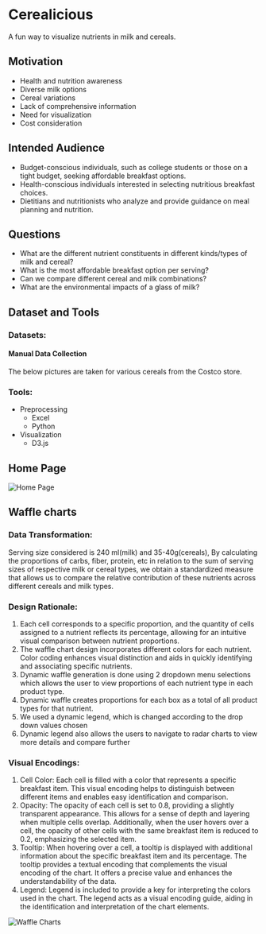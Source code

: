 # Cerealicious

A fun way to visualize nutrients in milk and cereals.

## Motivation

- Health and nutrition awareness
- Diverse milk options
- Cereal variations
- Lack of comprehensive information
- Need for visualization
- Cost consideration

## Intended Audience

- Budget-conscious individuals, such as college students or those on a tight budget, seeking affordable breakfast options.
- Health-conscious individuals interested in selecting nutritious breakfast choices.
- Dietitians and nutritionists who analyze and provide guidance on meal planning and nutrition.

## Questions

- What are the different nutrient constituents in different kinds/types of milk and cereal?
- What is the most affordable breakfast option per serving?
- Can we compare different cereal and milk combinations?
- What are the environmental impacts of a glass of milk?

## Dataset and Tools

### Datasets:

#### Manual Data Collection

The below pictures are taken for various cereals from the Costco store.

### Tools:

- Preprocessing
  - Excel
  - Python
- Visualization
  - D3.js

## Home Page

![Home Page](https://github.com/madhuroopa/Cerealicious/assets/22576343/19f53364-86db-4795-8ab9-d5536a2fb046)

## Waffle charts

### Data Transformation:

Serving size considered is 240 ml(milk) and 35-40g(cereals), By calculating the proportions of carbs, fiber, protein, etc in relation to the sum of serving sizes of respective milk or cereal types, we obtain a standardized measure that allows us to compare the relative contribution of these nutrients across different cereals and milk types.

### Design Rationale:

1. Each cell corresponds to a specific proportion, and the quantity of cells assigned to a nutrient reflects its percentage, allowing for an intuitive visual comparison between nutrient proportions.
2. The waffle chart design incorporates different colors for each nutrient. Color coding enhances visual distinction and aids in quickly identifying and associating specific nutrients.
3. Dynamic waffle generation is done using 2 dropdown menu selections which allows the user to view proportions of each nutrient type in each product type.
4. Dynamic waffle creates proportions for each box as a total of all product types for that nutrient.
5. We used a dynamic legend, which is changed according to the drop down values chosen
6. Dynamic legend also allows the users to navigate to radar charts to view more details and compare further

### Visual Encodings:

1. Cell Color: Each cell is filled with a color that represents a specific breakfast item. This visual encoding helps to distinguish between different items and enables easy identification and comparison.
2. Opacity: The opacity of each cell is set to 0.8, providing a slightly transparent appearance. This allows for a sense of depth and layering when multiple cells overlap. Additionally, when the user hovers over a cell, the opacity of other cells with the same breakfast item is reduced to 0.2, emphasizing the selected item.
3. Tooltip: When hovering over a cell, a tooltip is displayed with additional information about the specific breakfast item and its percentage. The tooltip provides a textual encoding that complements the visual encoding of the chart. It offers a precise value and enhances the understandability of the data.
4. Legend: Legend is included to provide a key for interpreting the colors used in the chart. The legend acts as a visual encoding guide, aiding in the identification and interpretation of the chart elements.

![Waffle Charts](https://github.com/madhuroopa/Cerealicious/assets/22576343/c24b9ca4-862f-4a14-8736-bd1ee3637775)
